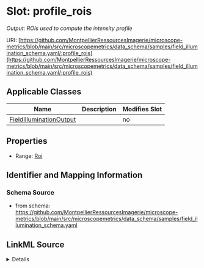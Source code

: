 # Slot: profile_rois


_Output: ROIs used to compute the intensity profile_



URI: [https://github.com/MontpellierRessourcesImagerie/microscope-metrics/blob/main/src/microscopemetrics/data_schema/samples/field_illumination_schema.yaml/:profile_rois](https://github.com/MontpellierRessourcesImagerie/microscope-metrics/blob/main/src/microscopemetrics/data_schema/samples/field_illumination_schema.yaml/:profile_rois)



<!-- no inheritance hierarchy -->




## Applicable Classes

| Name | Description | Modifies Slot |
| --- | --- | --- |
[FieldIlluminationOutput](FieldIlluminationOutput.md) |  |  no  |







## Properties

* Range: [Roi](Roi.md)





## Identifier and Mapping Information







### Schema Source


* from schema: https://github.com/MontpellierRessourcesImagerie/microscope-metrics/blob/main/src/microscopemetrics/data_schema/samples/field_illumination_schema.yaml




## LinkML Source

<details>
```yaml
name: profile_rois
description: 'Output: ROIs used to compute the intensity profile'
from_schema: https://github.com/MontpellierRessourcesImagerie/microscope-metrics/blob/main/src/microscopemetrics/data_schema/samples/field_illumination_schema.yaml
rank: 1000
multivalued: false
alias: profile_rois
owner: FieldIlluminationOutput
domain_of:
- FieldIlluminationOutput
range: roi

```
</details>